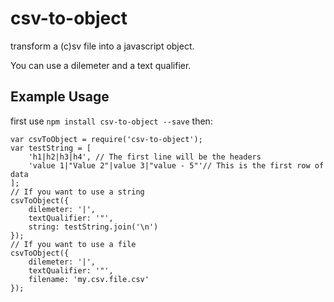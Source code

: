 csv-to-object
==========

transform a (c)sv file into a javascript object.

You can use a dilemeter and a text qualifier.

Example Usage
-------------
first use `npm install csv-to-object --save` then:


```
var csvToObject = require('csv-to-object');
var testString = [
	'h1|h2|h3|h4', // The first line will be the headers
	'value 1|"Value 2"|value 3|"value - 5"'// This is the first row of data
];
// If you want to use a string
csvToObject({
	dilemeter: '|',
	textQualifier: '"',
	string: testString.join('\n')
});
// If you want to use a file
csvToObject({
	dilemeter: '|',
	textQualifier: '"',
	filename: 'my.csv.file.csv'
});
```